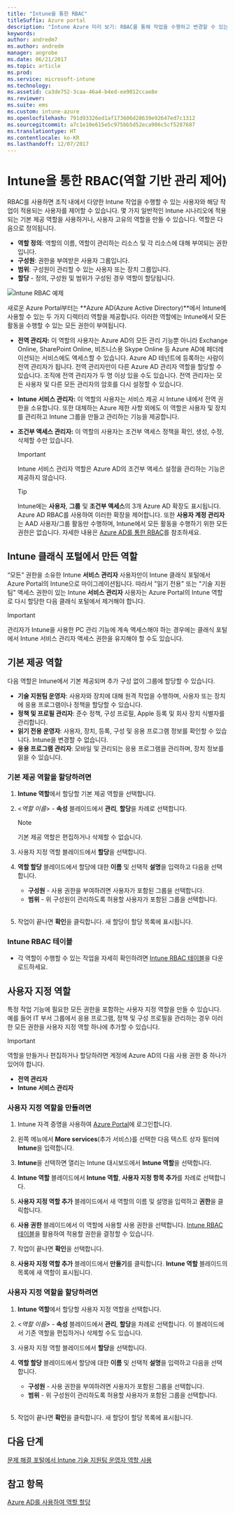 ```yaml
---
title: "Intune을 통한 RBAC"
titleSuffix: Azure portal
description: "Intune Azure 미리 보기: RBAC를 통해 작업을 수행하고 변경할 수 있는 사용자를 제어하는 방법을 알아봅니다."
keywords: 
author: andredm7
ms.author: andredm
manager: angrobe
ms.date: 06/21/2017
ms.topic: article
ms.prod: 
ms.service: microsoft-intune
ms.technology: 
ms.assetid: ca3de752-3caa-46a4-b4ed-ee9012ccae8e
ms.reviewer: 
ms.suite: ems
ms.custom: intune-azure
ms.openlocfilehash: 791d93326ed1af173606d28639e92647ed7c1312
ms.sourcegitcommit: a7c1e10e615e5c975bb5d52eca986c5cf5287687
ms.translationtype: HT
ms.contentlocale: ko-KR
ms.lasthandoff: 12/07/2017
---
```

# <a name="role-based-administration-control-rbac-with-intune"></a>Intune을 통한 RBAC(역할 기반 관리 제어)

RBAC를 사용하면 조직 내에서 다양한 Intune 작업을 수행할 수 있는 사용자와 해당 작업이 적용되는 사용자를 제어할 수 있습니다. 몇 가지 일반적인 Intune 시나리오에 적용되는 기본 제공 역할을 사용하거나, 사용자 고유의 역할을 만들 수 있습니다. 역할은 다음으로 정의됩니다.

- **역할 정의**: 역할의 이름, 역할이 관리하는 리소스 및 각 리소스에 대해 부여되는 권한입니다.
- **구성원**: 권한을 부여받은 사용자 그룹입니다.
- **범위**: 구성원이 관리할 수 있는 사용자 또는 장치 그룹입니다.
- **할당** - 정의, 구성원 및 범위가 구성된 경우 역할이 할당됩니다.

![Intune RBAC 예제](./media/intune-rbac-1.PNG)

새로운 Azure Portal부터는 **Azure AD(Azure Active Directory)**에서 Intune에 사용할 수 있는 두 가지 디렉터리 역할을 제공합니다. 이러한 역할에는 Intune에서 모든 활동을 수행할 수 있는 모든 권한이 부여됩니다.

- **전역 관리자:** 이 역할의 사용자는 Azure AD의 모든 관리 기능뿐 아니라 Exchange Online, SharePoint Online, 비즈니스용 Skype Online 등 Azure AD에 페더레이션되는 서비스에도 액세스할 수 있습니다. Azure AD 테넌트에 등록하는 사람이 전역 관리자가 됩니다. 전역 관리자만이 다른 Azure AD 관리자 역할을 할당할 수 있습니다. 조직에 전역 관리자가 두 명 이상 있을 수도 있습니다. 전역 관리자는 모든 사용자 및 다른 모든 관리자의 암호를 다시 설정할 수 있습니다.

- **Intune 서비스 관리자:** 이 역할의 사용자는 서비스 제공 시 Intune 내에서 전역 권한을 소유합니다. 또한 대체하는 Azure 제한 사항 외에도 이 역할은 사용자 및 장치를 관리하고 Intune 그룹을 만들고 관리하는 기능을 제공합니다.

- **조건부 액세스 관리자:** 이 역할의 사용자는 조건부 액세스 정책을 확인, 생성, 수정, 삭제할 수만 있습니다.

    > [!IMPORTANT]
    > Intune 서비스 관리자 역할은 Azure AD의 조건부 액세스 설정을 관리하는 기능은 제공하지 않습니다.

    > [!TIP]
    > Intune에는 **사용자**, **그룹** 및 **조건부 액세스**의 3개 Azure AD 확장도 표시됩니다. Azure AD RBAC를 사용하여 이러한 확장을 제어합니다. 또한 **사용자 계정 관리자**는 AAD 사용자/그룹 활동만 수행하며, Intune에서 모든 활동을 수행하기 위한 모든 권한은 없습니다. 자세한 내용은 [Azure AD를 통한 RBAC](https://docs.microsoft.com/azure/active-directory/active-directory-assign-admin-roles)를 참조하세요.

## <a name="roles-created-in-the-intune-classic-portal"></a>Intune 클래식 포털에서 만든 역할

“모든” 권한을 소유한 Intune **서비스 관리자** 사용자만이 Intune 클래식 포털에서 Azure Portal의 Intune으로 마이그레이션됩니다. 따라서 "읽기 전용" 또는 "기술 지원팀" 액세스 권한이 있는 Intune **서비스 관리자** 사용자는 Azure Portal의 Intune 역할로 다시 할당한 다음 클래식 포털에서 제거해야 합니다.

> [!IMPORTANT]
> 관리자가 Intune을 사용한 PC 관리 기능에 계속 액세스해야 하는 경우에는 클래식 포털에서 Intune 서비스 관리자 액세스 권한을 유지해야 할 수도 있습니다.

## <a name="built-in-roles"></a>기본 제공 역할

다음 역할은 Intune에서 기본 제공되며 추가 구성 없이 그룹에 할당할 수 있습니다.

- **기술 지원팀 운영자**: 사용자와 장치에 대해 원격 작업을 수행하며, 사용자 또는 장치에 응용 프로그램이나 정책을 할당할 수 있습니다.
- **정책 및 프로필 관리자**: 준수 정책, 구성 프로필, Apple 등록 및 회사 장치 식별자를 관리합니다.
- **읽기 전용 운영자**: 사용자, 장치, 등록, 구성 및 응용 프로그램 정보를 확인할 수 있습니다. Intune을 변경할 수 없습니다.
- **응용 프로그램 관리자**: 모바일 및 관리되는 응용 프로그램을 관리하며, 장치 정보를 읽을 수 있습니다.

### <a name="to-assign-a-built-in-role"></a>기본 제공 역할을 할당하려면

1. **Intune 역할**에서 할당할 기본 제공 역할을 선택합니다.

2. <*역할 이름*> - **속성** 블레이드에서 **관리**, **할당**을 차례로 선택합니다.

    > [!NOTE]
    > 기본 제공 역할은 편집하거나 삭제할 수 없습니다.

3. 사용자 지정 역할 블레이드에서 **할당**을 선택합니다.

4. **역할 할당** 블레이드에서 할당에 대한 **이름** 및 선택적 **설명**을 입력하고 다음을 선택합니다.
    - **구성원** - 사용 권한을 부여하려면 사용자가 포함된 그룹을 선택합니다.
    - **범위** - 위 구성원이 관리하도록 허용할 사용자가 포함된 그룹을 선택합니다.
<br></br>
5. 작업이 끝나면 **확인**을 클릭합니다. 새 할당이 할당 목록에 표시됩니다.

### <a name="intune-rbac-table"></a>Intune RBAC 테이블

- 각 역할이 수행할 수 있는 작업을 자세히 확인하려면 [Intune RBAC 테이블](https://gallery.technet.microsoft.com/Intune-RBAC-table-2e3c9a1a)을 다운로드하세요.

## <a name="custom-roles"></a>사용자 지정 역할

특정 작업 기능에 필요한 모든 권한을 포함하는 사용자 지정 역할을 만들 수 있습니다. 예를 들어 IT 부서 그룹에서 응용 프로그램, 정책 및 구성 프로필을 관리하는 경우 이러한 모든 권한을 사용자 지정 역할 하나에 추가할 수 있습니다.

> [!IMPORTANT]
> 역할을 만들거나 편집하거나 할당하려면 계정에 Azure AD의 다음 사용 권한 중 하나가 있어야 합니다.
> - **전역 관리자**
> - **Intune 서비스 관리자**

### <a name="to-create-a-custom-role"></a>사용자 지정 역할을 만들려면

1. Intune 자격 증명을 사용하여 [Azure Portal](https://portal.azure.com)에 로그인합니다.

2. 왼쪽 메뉴에서 **More services**(추가 서비스)를 선택한 다음 텍스트 상자 필터에 **Intune**을 입력합니다.

3. **Intune**을 선택하면 열리는 Intune 대시보드에서 **Intune 역할**을 선택합니다.

4. **Intune 역할** 블레이드에서 **Intune 역할**, **사용자 지정 항목 추가**를 차례로 선택합니다.

5. **사용자 지정 역할 추가** 블레이드에서 새 역할의 이름 및 설명을 입력하고 **권한**을 클릭합니다.

3. **사용 권한** 블레이드에서 이 역할에 사용할 사용 권한을 선택합니다. [Intune RBAC 테이블](https://gallery.technet.microsoft.com/Intune-RBAC-table-2e3c9a1a)을 활용하여 적용할 권한을 결정할 수 있습니다.

4. 작업이 끝나면 **확인**을 선택합니다.

5. **사용자 지정 역할 추가** 블레이드에서 **만들기**를 클릭합니다. **Intune 역할** 블레이드의 목록에 새 역할이 표시됩니다.

### <a name="to-assign-a-custom-role"></a>사용자 지정 역할을 할당하려면

1. **Intune 역할**에서 할당할 사용자 지정 역할을 선택합니다.

2. <*역할 이름*> - **속성** 블레이드에서 **관리**, **할당**을 차례로 선택합니다. 이 블레이드에서 기존 역할을 편집하거나 삭제할 수도 있습니다.

3. 사용자 지정 역할 블레이드에서 **할당**을 선택합니다.

4. **역할 할당** 블레이드에서 할당에 대한 **이름** 및 선택적 **설명**을 입력하고 다음을 선택합니다.
    - **구성원** - 사용 권한을 부여하려면 사용자가 포함된 그룹을 선택합니다.
    - **범위** - 위 구성원이 관리하도록 허용할 사용자가 포함된 그룹을 선택합니다.
<br></br>
5. 작업이 끝나면 **확인**을 클릭합니다. 새 할당이 할당 목록에 표시됩니다.

## <a name="next-steps"></a>다음 단계

[문제 해결 포털에서 Intune 기술 지원팀 운영자 역할 사용](help-desk-operators.md)

## <a name="see-also"></a>참고 항목

[Azure AD를 사용하여 역할 할당](https://docs.microsoft.com/azure/active-directory/active-directory-users-assign-role-azure-portal)

